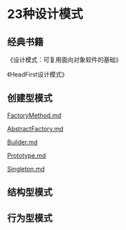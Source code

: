 # 23种设计模式

## 经典书籍

《设计模式：可复用面向对象软件的基础》

《HeadFirst设计模式》

## 创建型模式

[FactoryMethod.md](https://github.com/niu0217/Documents/blob/main/C%2B%2B/standard/DesignPatterns/FactoryMethod.md)

[AbstractFactory.md](https://github.com/niu0217/Documents/blob/main/C%2B%2B/standard/DesignPatterns/AbstractFactory.md)

[Builder.md](https://github.com/niu0217/Documents/blob/main/C%2B%2B/standard/DesignPatterns/Builder.md)

[Prototype.md](https://github.com/niu0217/Documents/blob/main/C%2B%2B/standard/DesignPatterns/Prototype.md)

[Singleton.md](https://github.com/niu0217/Documents/blob/main/C%2B%2B/standard/DesignPatterns/Singleton.md)

## 结构型模式

## 行为型模式
